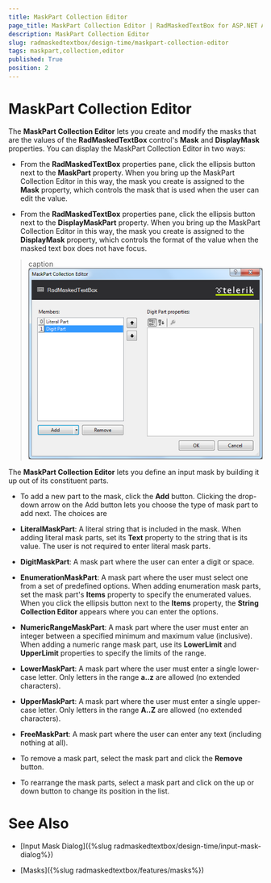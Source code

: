 ```yaml
---
title: MaskPart Collection Editor
page_title: MaskPart Collection Editor | RadMaskedTextBox for ASP.NET AJAX Documentation
description: MaskPart Collection Editor
slug: radmaskedtextbox/design-time/maskpart-collection-editor
tags: maskpart,collection,editor
published: True
position: 2
---
```


# MaskPart Collection Editor




The **MaskPart Collection Editor** lets you create and modify the masks that are the values of the **RadMaskedTextBox** control's **Mask** and **DisplayMask** properties. You can display the MaskPart Collection Editor in two ways:

* From the **RadMaskedTextBox** properties pane, click the ellipsis button next to the **MaskPart** property. When you bring up the MaskPart Collection Editor in this way, the mask you create is assigned to the **Mask** property, which controls the mask that is used when the user can edit the value.

* From the **RadMaskedTextBox** properties pane, click the ellipsis button next to the **DisplayMaskPart** property. When you bring up the MaskPart Collection Editor in this way, the mask you create is assigned to the **DisplayMask** property, which controls the format of the value when the masked text box does not have focus.
>caption
![](images/MaskPartCollectionEditor.png)

The **MaskPart Collection Editor** lets you define an input mask by building it up out of its constituent parts.

* To add a new part to the mask, click the **Add** button. Clicking the drop-down arrow on the Add button lets you choose the type of mask part to add next. The choices are

* **LiteralMaskPart**: A literal string that is included in the mask. When adding literal mask parts, set its **Text** property to the string that is its value. The user is not required to enter literal mask parts.

* **DigitMaskPart**: A mask part where the user can enter a digit or space.

* **EnumerationMaskPart**: A mask part where the user must select one from a set of predefined options. When adding enumeration mask parts, set the mask part's **Items** property to specify the enumerated values. When you click the ellipsis button next to the **Items** property, the **String Collection Editor** appears where you can enter the options.

* **NumericRangeMaskPart**: A mask part where the user must enter an integer between a specified minimum and maximum value (inclusive). When adding a numeric range mask part, use its **LowerLimit** and **UpperLimit** properties to specify the limits of the range.

* **LowerMaskPart**: A mask part where the user must enter a single lower-case letter. Only letters in the range **a..z** are allowed (no extended characters).

* **UpperMaskPart**: A mask part where the user must enter a single upper-case letter. Only letters in the range **A..Z** are allowed (no extended characters).

* **FreeMaskPart**: A mask part where the user can enter any text (including nothing at all).

* To remove a mask part, select the mask part and click the **Remove** button.

* To rearrange the mask parts, select a mask part and click on the up or down button to change its position in the list.

# See Also

 * [Input Mask Dialog]({%slug radmaskedtextbox/design-time/input-mask-dialog%})

 * [Masks]({%slug radmaskedtextbox/features/masks%})
